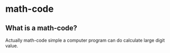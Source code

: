 # math-code

## What is a math-code?
Actually math-code simple a computer program can do calculate large digit value.
